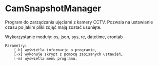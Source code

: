 # CamSnapshotManager
Program do zarządzania ujęciami z kamery CCTV.
Pozwala na ustawianie czasu po jakim pliki zdjęć mają zostać usunięte.

Wykorzystanie moduły:
os, json, sys, re, datetime, crontab
    
    Parametry:
        [-h] wyświetla informacje o programie,
        [-x] wykonuje skrypt z pomocą zapisanych ustawień,
        [-m] wyświetla menu programu.
